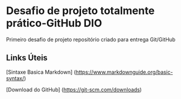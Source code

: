# Desafio de projeto totalmente prático-GitHub DIO
Primeiro desafio de projeto repositório criado para entrega Git/GitHub

## Links Úteis
[Sintaxe Basica Markdown] (https://www.markdownguide.org/basic-syntax/)

[Download do GitHub] (https://git-scm.com/downloads)
